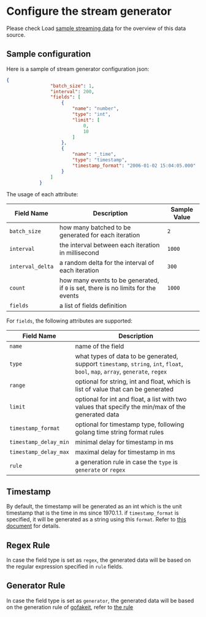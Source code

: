 # Configure the stream generator

Please check Load [sample streaming data](ingestion#load-sample-streaming-data) for the overview of this data source.

## Sample configuration

Here is a sample of stream generator configuration json:

```json
{
                "batch_size": 1,
                "interval": 200,
                "fields": [
                    {
                        "name": "number",
                        "type": "int",
                        "limit": [
                            0,
                            10
                        ]
                    },
                    {
                        "name": "_time",
                        "type": "timestamp",
                        "timestamp_format": "2006-01-02 15:04:05.000"
                    }
                ]
            }
```

The usage of each attribute:

| Field Name       | Description                                                  | Sample Value |
| ---------------- | ------------------------------------------------------------ | ------------ |
| `batch_size`     | how many batched to be generated for each iteration          | `2`          |
| `interval`       | the interval between each iteration in millisecond           | `1000`       |
| `interval_delta` | a random delta for the interval of each iteration            | `300`        |
| `count`          | how many events to be generated, if `0` is set, there is no limits for the events | `1000`       |
| `fields`         | a list of fields definition                                  |              |



For  `fields`, the following attributes are supported:



| Field Name            | Description                                                  |
| --------------------- | ------------------------------------------------------------ |
| `name`                | name of the field                                            |
| `type`                | what types of data to be generated, support `timestamp`, `string`, `int`, `float`, `bool`, `map`, `array`, `generate`, `regex` |
| `range`               | optional for string, int and float, which is list of value that can be generated |
| `limit`               | optional for int and float, a list with two values that specify the min/max of the generated data |
| `timestamp_format`    | optional for timestamp type, following golang time string format rules |
| `timestamp_delay_min` | minimal delay for timestamp in ms                            |
| `timestamp_delay_max` | maximal delay for timestamp in ms                            |
| `rule`                | a generation rule in case the `type` is `generate` or `regex` |

## Timestamp

By default, the timestamp will be generated as an int which is the unit timestamp that is the time in ms since 1970.1.1.
if `timestamp_format` is specified, it will be generated as a string using this `format`.  Refer to [this document](https://www.geeksforgeeks.org/time-formatting-in-golang/) for details.

## Regex Rule

In case the field type is set as `regex`, the generated data will be based on the regular expression specified in `rule` fields.

## Generator Rule

In case the field type is set as `generator`, the generated data will be based on the generation rule of [gofakeit](https://github.com/brianvoe/gofakeit), refer to [the rule](https://pkg.go.dev/github.com/brianvoe/gofakeit/v6#example-Faker.Generate)
